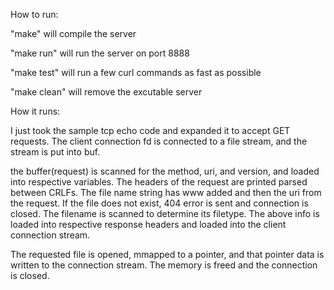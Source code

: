 How to run:

"make" will compile the server

"make run" will run the server on port 8888

"make test" will run a few curl commands as fast as possible

"make clean" will remove the excutable server




How it runs:

I just took the sample tcp echo code and expanded it to accept GET requests.
The client connection fd is connected to a file stream, and the stream is put into buf.

the buffer(request) is scanned for the method, uri, and version, and loaded into respective variables.
The headers of the request are printed parsed between CRLFs.
The file name string has www added and then the uri from the request.
If the file does not exist, 404 error is sent and connection is closed.
The filename is scanned to determine its filetype.
The above info is loaded into respective response headers and loaded into the client connection stream.

The requested file is opened, mmapped to a pointer, and that pointer data is written to the connection stream.
The memory is freed and the connection is closed.
